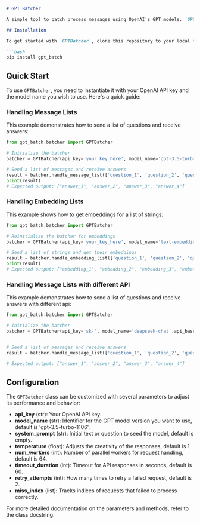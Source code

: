 
```markdown
# GPT Batcher

A simple tool to batch process messages using OpenAI's GPT models. `GPTBatcher` allows for efficient handling of multiple requests simultaneously, ensuring quick responses and robust error management.

## Installation

To get started with `GPTBatcher`, clone this repository to your local machine. Navigate to the repository directory and install the required dependencies (if any) by running:

```bash
pip install gpt_batch
```

## Quick Start

To use `GPTBatcher`, you need to instantiate it with your OpenAI API key and the model name you wish to use. Here's a quick guide:

### Handling Message Lists

This example demonstrates how to send a list of questions and receive answers:

```python
from gpt_batch.batcher import GPTBatcher

# Initialize the batcher
batcher = GPTBatcher(api_key='your_key_here', model_name='gpt-3.5-turbo-1106')

# Send a list of messages and receive answers
result = batcher.handle_message_list(['question_1', 'question_2', 'question_3', 'question_4'])
print(result)
# Expected output: ["answer_1", "answer_2", "answer_3", "answer_4"]
```

### Handling Embedding Lists

This example shows how to get embeddings for a list of strings:

```python
from gpt_batch.batcher import GPTBatcher

# Reinitialize the batcher for embeddings
batcher = GPTBatcher(api_key='your_key_here', model_name='text-embedding-3-small')

# Send a list of strings and get their embeddings
result = batcher.handle_embedding_list(['question_1', 'question_2', 'question_3', 'question_4'])
print(result)
# Expected output: ["embedding_1", "embedding_2", "embedding_3", "embedding_4"]
```

### Handling Message Lists with different API

This example demonstrates how to send a list of questions and receive answers with different api:

```python
from gpt_batch.batcher import GPTBatcher

# Initialize the batcher
batcher = GPTBatcher(api_key='sk-', model_name='deepseek-chat',api_base_url="https://api.deepseek.com/v1")


# Send a list of messages and receive answers
result = batcher.handle_message_list(['question_1', 'question_2', 'question_3', 'question_4'])

# Expected output: ["answer_1", "answer_2", "answer_3", "answer_4"]
```
## Configuration

The `GPTBatcher` class can be customized with several parameters to adjust its performance and behavior:

- **api_key** (str): Your OpenAI API key.
- **model_name** (str): Identifier for the GPT model version you want to use, default is 'gpt-3.5-turbo-1106'.
- **system_prompt** (str): Initial text or question to seed the model, default is empty.
- **temperature** (float): Adjusts the creativity of the responses, default is 1.
- **num_workers** (int): Number of parallel workers for request handling, default is 64.
- **timeout_duration** (int): Timeout for API responses in seconds, default is 60.
- **retry_attempts** (int): How many times to retry a failed request, default is 2.
- **miss_index** (list): Tracks indices of requests that failed to process correctly.

For more detailed documentation on the parameters and methods, refer to the class docstring.
